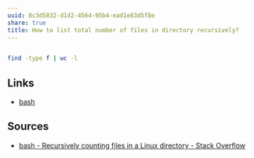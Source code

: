 ```yaml
---
uuid: 8c3d5832-d1d2-4564-95b4-ead1e83d5f8e
share: true
title: How to list total number of files in directory recursively?
---
```

``` bash

find -type f | wc -l

```

## Links

* [bash](/51b24c5c-afc0-4196-ad38-02c3679710b4)
## Sources

* [bash - Recursively counting files in a Linux directory - Stack Overflow](https://stackoverflow.com/questions/9157138/recursively-counting-files-in-a-linux-directory#9157162)